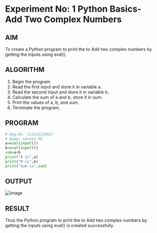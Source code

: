 # Experiment No: 1 Python Basics- Add Two Complex Numbers

## AIM  
To create a Python program to print the to Add two complex  numbers by getting the inputs using eval().

## ALGORITHM  
1. Begin the program.  
2. Read the first input and store it in variable a.
3. Read the second input and store it in variable b.
4. Calculate the sum of a and b, store it in sum.
5. Print the values of a, b, and sum.
6. Terminate the program.

## PROGRAM
```python
# Reg.No- 212222220027
# Name- monika RV
a=eval(input())
b=eval(input())
sum=a+b
print("A is",a)
print("B is",b)
print("Sum is",sum)
```
## OUTPUT

![image](https://github.com/user-attachments/assets/0c744bcd-687e-4a54-8c63-8f3ec1ee8cfc)

## RESULT
Thus the Python program to print the to Add two complex  numbers by getting the inputs using eval() is created successfully.
